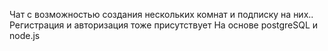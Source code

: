 Чат с возможностью создания нескольких комнат и подписку на них..
Регистрация и авторизация тоже присутствует
На основе postgreSQL и node.js
